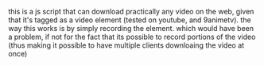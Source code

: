 this is a js script that can download practically any video on the web, given that it's tagged as a video element (tested on youtube, and 9animetv).
the way this works is by simply recording the element.
which would have been a problem, if not for the fact that its possible to record portions of the video
(thus making it possible to have multiple clients downloaing the video at once)
